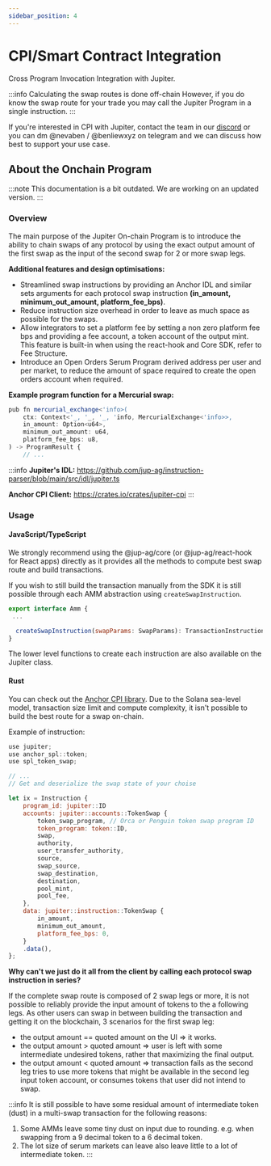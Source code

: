 ```yaml
---
sidebar_position: 4
---
```


# CPI/Smart Contract Integration

Cross Program Invocation Integration with Jupiter.

:::info Calculating the swap routes is done off-chain
However, if you do know the swap route for your trade you may call the Jupiter Program in a single instruction.
:::

If you're interested in CPI with Jupiter, contact the team in our [discord](https://discord.gg/jup) or you can dm @nevaben / @benliewxyz on telegram and we can discuss how best to support your use case.

## About the Onchain Program

:::note This documentation is a bit outdated. We are working on an updated version.
:::

### Overview

The main purpose of the Jupiter On-chain Program is to introduce the ability to chain swaps of any protocol by using the exact output amount of the first swap as the input of the second swap for 2 or more swap legs.

**Additional features and design optimisations:**

- Streamlined swap instructions by providing an Anchor IDL and similar sets arguments for each protocol swap instruction **(in_amount, minimum_out_amount, platform_fee_bps)**.
- Reduce instruction size overhead in order to leave as much space as possible for the swaps.
- Allow integrators to set a platform fee by setting a non zero platform fee bps and providing a fee account, a token account of the output mint. This feature is built-in when using the react-hook and Core SDK, refer to Fee Structure.
- Introduce an Open Orders Serum Program derived address per user and per market, to reduce the amount of space required to create the open orders account when required.

**Example program function for a Mercurial swap:**

```typescript
pub fn mercurial_exchange<'info>(
    ctx: Context<'_, '_, '_, 'info, MercurialExchange<'info>>,
    in_amount: Option<u64>,
    minimum_out_amount: u64,
    platform_fee_bps: u8,
) -> ProgramResult {
    // ...
```

:::info 
**Jupiter's IDL:**  https://github.com/jup-ag/instruction-parser/blob/main/src/idl/jupiter.ts

**Anchor CPI Client:** https://crates.io/crates/jupiter-cpi
:::

### Usage

#### JavaScript/TypeScript

We strongly recommend using the @jup-ag/core (or @jup-ag/react-hook for React apps) directly as it provides all the methods to compute best swap route and build transactions.

If you wish to still build the transaction manually from the SDK it is still possible through each AMM abstraction using `createSwapInstruction`.

```js
export interface Amm {
 ...

  createSwapInstruction(swapParams: SwapParams): TransactionInstruction;
}
```
The lower level functions to create each instruction are also available on the Jupiter class.

#### Rust

You can check out the [Anchor CPI library](https://crates.io/crates/jupiter-cpi). Due to the Solana sea-level model, transaction size limit and compute complexity, it isn't possible to build the best route for a swap on-chain.

Example of instruction:

```js
use jupiter;
use anchor_spl::token;
use spl_token_swap;

// ...
// Get and deserialize the swap state of your choise

let ix = Instruction {
    program_id: jupiter::ID
    accounts: jupiter::accounts::TokenSwap {
        token_swap_program, // Orca or Penguin token swap program ID
        token_program: token::ID,
        swap,
        authority,
        user_transfer_authority,
        source,
        swap_source,
        swap_destination,
        destination,
        pool_mint,
        pool_fee,
    },
    data: jupiter::instruction::TokenSwap {
        in_amount,
        minimum_out_amount,
        platform_fee_bps: 0,
    }
    .data(),
};
```

**Why can't we just do it all from the client by calling each protocol swap instruction in series?**

If the complete swap route is composed of 2 swap legs or more, it is not possible to reliably provide the input amount of tokens to the a following legs. As other users can swap in between building the transaction and getting it on the blockchain, 3 scenarios for the first swap leg:

- the output amount == quoted amount on the UI => it works.
- the output amount > quoted amount => user is left with some intermediate undesired tokens, rather that maximizing the final output.
- the output amount < quoted amount => transaction fails as the second leg tries to use more tokens that might be available in the second leg input token account, or consumes tokens that user did not intend to swap.

:::info It is still possible to have some residual amount of intermediate token (dust) in a multi-swap transaction for the following reasons:
1. Some AMMs leave some tiny dust on input due to rounding. e.g. when swapping from a 9 decimal token to a 6 decimal token.
2. The lot size of serum markets can leave also leave little to a lot of intermediate token.
:::